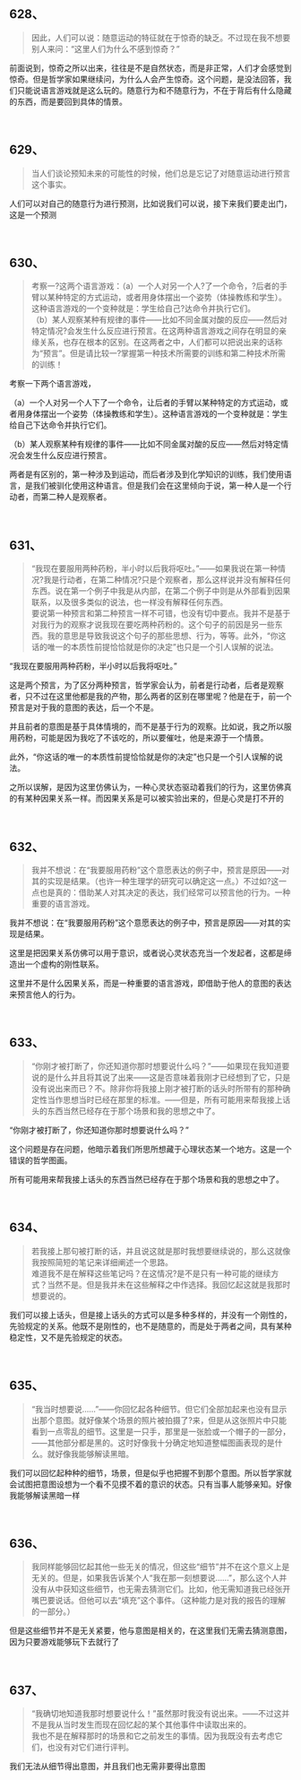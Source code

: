 <h2>628、</h2><blockquote data-pid="yjEsEnH7">因此，人们可以说：随意运动的特征就在于惊奇的缺乏。不过现在我不想要别人来问：“这里人们为什么不感到惊奇？”</blockquote><p data-pid="mYINVota">前面说到，惊奇之所以出来，往往是不是自然状态，而是非正常，人们才会感觉到惊奇。但是哲学家如果继续问，为什么人会产生惊奇。这个问题，是没法回答，我们只能说语言游戏就是这么玩的。随意行为和不随意行为，不在于背后有什么隐藏的东西，而是要回到具体的情景。</p><p><br></p><h2>629、</h2><blockquote data-pid="pYwFKrw0">当人们谈论预知未来的可能性的时候，他们总是忘记了对随意运动进行预言这个事实。</blockquote><p data-pid="B04Yl_k-">人们可以对自己的随意行为进行预测，比如说我们可以说，接下来我们要走出门，这是一个预测</p><p><br></p><h2>630、</h2><blockquote data-pid="FRHr0x3b">考察一?这两个语言游戏：（a）一个人对另一个人?了一个命令，?后者的手臂以某种特定的方式运动，或者用身体摆出一个姿势（体操教练和学生）。这种语言游戏的一个变种就是：学生给自己?达命令并执行它们。<br>（b）某人观察某种有规律的事件——比如不同金属对酸的反应——然后对特定情况?会发生什么反应进行预言。在这两种语言游戏之间存在明显的亲缘关系，也存在根本的区别。在这两者之中，人们都可以把说出来的话称为“预言”。但是请比较一?掌握第一种技术所需要的训练和第二种技术所需的训练！</blockquote><p data-pid="n0hfhkYi">考察一下两个语言游戏，</p><p data-pid="X5kfM6pj">（a）一个人对另一个人下了一个命令，让后者的手臂以某种特定的方式运动，或者用身体摆出一个姿势（体操教练和学生）。这种语言游戏的一个变种就是：学生给自己下达命令并执行它们。</p><p data-pid="bWqfWFSk">（b）某人观察某种有规律的事件——比如不同金属对酸的反应——然后对特定情况会发生什么反应进行预言。</p><p data-pid="iEy0Swfg">两者是有区别的，第一种涉及到运动，而后者涉及到化学知识的训练，我们使用语言，是我们被驯化使用这种语言。但是我们会在这里倾向于说，第一种人是一个行动者，而第二种人是观察者。</p><p><br></p><h2>631、</h2><blockquote data-pid="qU8BnIw3">“我现在要服用两种药粉，半小时以后我将呕吐。”——如果我说在第一种情况?我是行动者，在第二种情况?只是个观察者，那么这样说并没有解释任何东西。说在第一个例子中我是从内部，在第二个例子中则是从外部看到因果联系，以及很多类似的说法，也一样没有解释任何东西。<br>要说第一种预言和第二种预言一样不可错，也没有切中要点。我并不是基于对我行为的观察才说我现在要吃两种药粉的。这个句子的前因是另一些东西。我的意思是导致我说这个句子的那些思想、行为，等等。此外，“你这话的唯一的本质性前提恰恰就是你的决定”也只是一个引人误解的说法。</blockquote><p data-pid="8CGU6eKe">“我现在要服用两种药粉，半小时以后我将呕吐。”</p><p data-pid="wCJw12In">这是两个预言，为了区分两种预言，哲学家会认为，前者是行动者，后者是观察者，只不过在这里他都是我的产物，那么两者的区别在哪里呢？他是在于，前一个预言是对于我的意图的表达，后一个不是。</p><p data-pid="Prvy_nkI">并且前者的意图是基于具体情境的，而不是基于行为的观察。比如说，我之所以服用药粉，可能是因为我吃了不该吃的，所以要催吐，他是来源于一个情景。</p><p data-pid="dLjL4OPO">此外，“你这话的唯一的本质性前提恰恰就是你的决定”也只是一个引人误解的说法。</p><p data-pid="rr_UUn55">之所以误解，是因为这里仿佛认为，一种心灵状态驱动着我们的行为，这里仿佛真的有某种因果关系一样。而因果关系是可以被实验出来的，但是心灵是打不开的</p><p><br></p><h2>632、</h2><blockquote data-pid="wytYQe2n">我并不想说：在“我要服用药粉”这个意愿表达的例子中，预言是原因——对其的实现是结果。（也许一种生理学的研究可以确定这一点。）不过如?这一点也是真的：借助某人对其决定的表达，我们经常可以预言他的行为。一种重要的语言游戏。</blockquote><p data-pid="cYrn8rCZ">我并不想说：在“我要服用药粉”这个意愿表达的例子中，预言是原因——对其的实现是结果。</p><p data-pid="0Wu4eHYB">这里是把因果关系仿佛可以用于意识，或者说心灵状态充当一个发起者，这都是缔造出一个虚构的刚性联系。</p><p data-pid="xCR8vaNj">这里并不是什么因果关系，而是一种重要的语言游戏，即借助于他人的意图的表达来预言他人的行为。</p><p><br></p><h2>633、</h2><blockquote data-pid="pLICCeOH">“你刚才被打断了，你还知道你那时想要说什么吗？”——如果现在我知道要说的是什么并且将其说了出来——这是否意味着我刚才已经想到了它，只是没有说出来而已？不。除非你将我接上刚才被打断的话头时所带有的那种确定性当作思想当时已经在那里的标准。——但是，所有可能用来帮我接上话头的东西当然已经存在于那个场景和我的思想之中了。</blockquote><p data-pid="NSnPeBDU">“你刚才被打断了，你还知道你那时想要说什么吗？”</p><p data-pid="1GzcJxS8">这个问题是存在问题，他暗示着我们所思所想藏于心理状态某一个地方。这是一个错误的哲学图画。</p><p data-pid="5jwlg9ku">所有可能用来帮我接上话头的东西当然已经存在于那个场景和我的思想之中了。</p><p><br></p><h2>634、</h2><blockquote data-pid="B8c9yh9J">若我接上那句被打断的话，并且说这就是那时我想要继续说的，那么这就像我按照简短的笔记来详细阐述一个思路。<br>难道我不是在解释这些笔记吗？在这情况?是不是只有一种可能的继续方式？当然不是。但是我并未在这些解释之中作选择。我回忆起这就是我那时想要说的。</blockquote><p data-pid="oJo3BUnC">我们可以接上话头，但是接上话头的方式可以是多种多样的，并没有一个刚性的，先验规定的关系。他既不是刚性的，也不是随意的，而是处于两者之间，具有某种稳定性，又不是先验规定的状态。</p><p><br></p><h2>635、</h2><blockquote data-pid="rhdEvfRQ">“我当时想要说……”——你回忆起各种细节。但它们全部加起来也没有显示出那个意图。就好像某个场景的照片被拍摄了?来，但是从这张照片中只能看到一点零乱的细节。这里是一只手，那里是一张脸或一个帽子的一部分，——其他部分都是黑的。这时好像我十分确定地知道整幅图画表现的是什么。就好像我能够解读黑暗。</blockquote><p data-pid="7whNI06_">我们可以回忆起种种的细节，场景，但是似乎也把握不到那个意图。所以哲学家就会试图把意图设想为一个看不见摸不着的意识的状态。只有当事人能够亲知。好像我能够解读黑暗一样</p><p><br></p><h2>636、</h2><blockquote data-pid="DE9b_kTW">我同样能够回忆起其他一些无关的情况，但这些“细节”并不在这个意义上是无关的。但是，如果我告诉某个人“我在那一刻想要说……”，那么这个人并没有从中获知这些细节，也无需去猜测它们。比如，他无需知道我已经张开嘴巴要说话。但他可以去“填充”这个事件。（这种能力是对我的报告的理解的一部分。）</blockquote><p data-pid="Ousl1qkU">但是这些细节并不是无关紧要，他与意图是相关的，在这里我们无需去猜测意图，因为只要游戏能够玩下去就行了</p><p><br></p><h2>637、</h2><blockquote data-pid="OX38AaeR">“我确切地知道我那时想要说什么！”虽然那时我没有说出来。——不过这并不是我从当时发生而现在回忆起的某个其他事件中读取出来的。<br>我也不是在解释那时的场景和它之前发生的事情。因为我既没有去考虑它们，也没有对它们进行评判。</blockquote><p data-pid="6NWWt3ng">我们无法从细节得出意图，并且我们也无需非要得出意图</p><p></p><p></p><p></p><p></p><p></p><p></p><p></p><p></p>